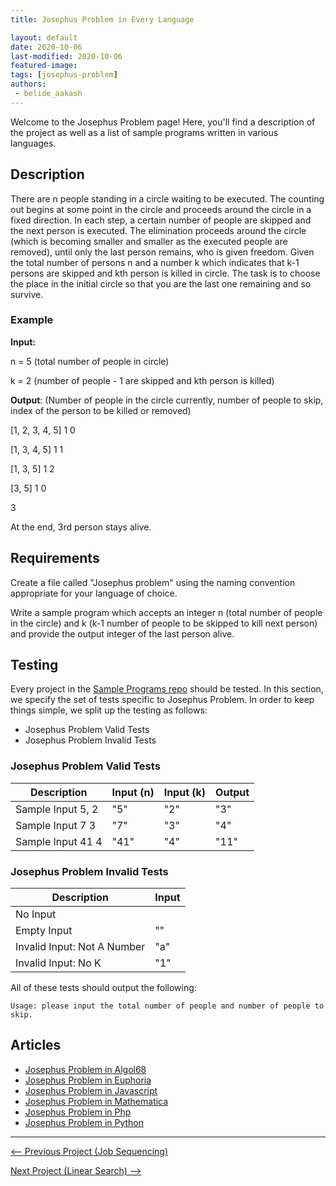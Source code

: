 ```yaml
---
title: Josephus Problem in Every Language

layout: default
date: 2020-10-06
last-modified: 2020-10-06
featured-image: 
tags: [josephus-problem]
authors:
 - belide_aakash
---
```


Welcome to the Josephus Problem page! Here, you'll find a description of the project as well as a list of sample programs written in various languages.

## Description

There are n people standing in a circle waiting to be executed. The counting out begins at some point in the circle and proceeds around the circle in a fixed direction. In each step, a certain number of people are skipped and the next person is executed. The elimination proceeds around the circle (which is becoming smaller and smaller as the executed people are removed), until only the last person remains, who is given freedom. Given the total number of persons n and a number k which indicates that k-1 persons are skipped and kth person is killed in circle. The task is to choose the place in the initial circle so that you are the last one remaining and so survive.

### Example

__Input:__

n = 5 (total number of people in circle)

k = 2 (number of people - 1 are skipped and kth person is killed)

__Output__: (Number of people in the circle currently, number of people to skip, index of the person to be killed or removed)

[1, 2, 3, 4, 5] 1 0

[1, 3, 4, 5] 1 1

[1, 3, 5] 1 2

[3, 5] 1 0

3

At the end, 3rd person stays alive.


## Requirements

Create a file called "Josephus problem" using the naming convention appropriate for your language of choice.

Write a sample program which accepts an integer n (total number of people in the circle) and k (k-1 number of people to be skipped to kill next person) and provide the output integer of the last person alive.


## Testing

Every project in the [Sample Programs repo](https://github.com/TheRenegadeCoder/sample-programs) should be tested.
In this section, we specify the set of tests specific to Josephus Problem.
In order to keep things simple, we split up the testing as follows:

- Josephus Problem Valid Tests
- Josephus Problem Invalid Tests

### Josephus Problem Valid Tests

| Description | Input (n) | Input (k) | Output |
| ----------- | --------- | --------- | ------ |
| Sample Input 5, 2 | "5" | "2" | "3" |
| Sample Input 7 3 | "7" | "3" | "4" |
| Sample Input 41 4 | "41" | "4" | "11" |

### Josephus Problem Invalid Tests

| Description | Input |
| ----------- | ----- |
| No Input |  |
| Empty Input | "" |
| Invalid Input: Not A Number | "a" |
| Invalid Input: No K | "1" |

All of these tests should output the following:

```
Usage: please input the total number of people and number of people to skip.
```


## Articles

- [Josephus Problem in Algol68](https://sampleprograms.io/projects/josephus-problem/algol68)
- [Josephus Problem in Euphoria](https://sampleprograms.io/projects/josephus-problem/euphoria)
- [Josephus Problem in Javascript](https://sampleprograms.io/projects/josephus-problem/javascript)
- [Josephus Problem in Mathematica](https://sampleprograms.io/projects/josephus-problem/mathematica)
- [Josephus Problem in Php](https://sampleprograms.io/projects/josephus-problem/php)
- [Josephus Problem in Python](https://sampleprograms.io/projects/josephus-problem/python)

***

<nav class="project-nav">

<div id="prev" markdown="1">

[<-- Previous Project (Job Sequencing)](https://sampleprograms.io/projects/job-sequencing)

</div>

<div id="next" markdown="1">

[Next Project (Linear Search) -->](https://sampleprograms.io/projects/linear-search)

</div>

</nav>